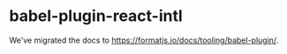 # babel-plugin-react-intl

We've migrated the docs to https://formatjs.io/docs/tooling/babel-plugin/.

